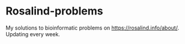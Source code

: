 # Rosalind-problems
My solutions to bioinformatic problems on https://rosalind.info/about/. Updating every week.
